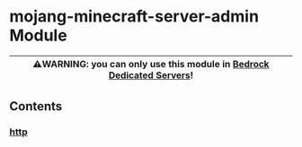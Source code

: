 # mojang-minecraft-server-admin Module

| ⚠️WARNING: you can only use this module in [Bedrock Dedicated Servers](https://www.minecraft.net/en-us/download/server/bedrock)! |
| --- |

## Contents

### [http](./http.js)